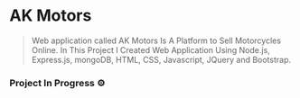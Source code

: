 # AK Motors

> Web application called AK Motors Is A Platform to Sell Motorcycles Online. In This Project I Created Web Application Using Node.js, Express.js, mongoDB, HTML, CSS, Javascript, JQuery and Bootstrap.

### Project In Progress ⚙️
